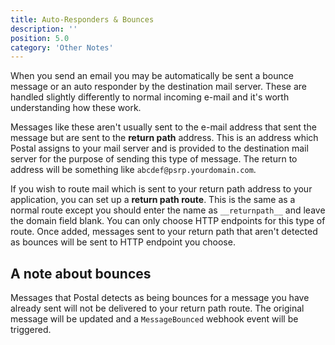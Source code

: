 ```yaml
---
title: Auto-Responders & Bounces
description: ''
position: 5.0
category: 'Other Notes'
---
```

When you send an email you may be automatically be sent a bounce message or an auto responder by the destination mail server. These are handled slightly differently to normal incoming e-mail and it's worth understanding how these work.

Messages like these aren't usually sent to the e-mail address that sent the message but are sent to the **return path** address. This is an address which Postal assigns to your mail server and is provided to the destination mail server for the purpose of sending this type of message. The return to address will be something like `abcdef@psrp.yourdomain.com`.

If you wish to route mail which is sent to your return path address to your application, you can set up a **return path route**. This is the same as a normal route except you should enter the name as `__returnpath__` and leave the domain field blank. You can only choose HTTP endpoints for this type of route. Once added, messages sent to your return path that aren't detected as bounces will be sent to HTTP endpoint you choose.

## A note about bounces

Messages that Postal detects as being bounces for a message you have already sent will not be delivered to your return path route. The original message will be updated and a `MessageBounced` webhook event will be triggered.
